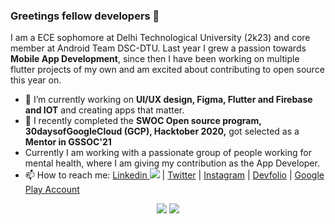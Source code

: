 ### Greetings fellow developers 👋

<!--
**hareshnayak/hareshnayak** is a ✨ _special_ ✨ repository because its `README.md` (this file) appears on your GitHub profile.

- 🔭 I’m currently working on Flutter and Firebase
- 🌱 I’m currently learning ...
- 👯 I’m looking to collaborate on ...
- 🤔 I’m looking for help with ...
- 💬 Ask me about ...
- 📫 How to reach me: ...
- 😄 Pronouns: ...
- ⚡ Fun fact: ...
-->
I am a ECE sophomore at Delhi Technological University (2k23) and core member at Android Team DSC-DTU. Last year I grew a passion towards **Mobile App Development**, since then I have been working on multiple flutter projects of my own and am excited about contributing to open source this year on.  
- 🔭 I’m currently working on **UI/UX design, Figma, Flutter and Firebase and IOT** and creating apps that matter.
- 🌱 I recently completed the **SWOC Open source program, 30daysofGoogleCloud (GCP), Hacktober 2020,** got selected as a  **Mentor in GSSOC'21** 
- Currently I am working with a passionate group of people working for mental health, where I am giving my contribution as the App Developer.
- 📫 How to reach me: [Linkedin ![](https://image.flaticon.com/icons/png/512/174/174857.png)](https://linkedin.in/in/hareshnayak08) | [Twitter](https://twitter.com/HareshNayak19) | [Instagram](https://www.instagram.com/sketchharry01) | [Devfolio](https://devfolio.co/@HareshNayak) | [Google Play Account](https://play.google.com/store/apps/developer?id=Himesh+Haresh) 

<p align="center">
  <img src="https://github-readme-streak-stats.herokuapp.com/?user=hareshnayak&theme=prussian&border_radius=2">
  <img src="https://github-readme-stats.vercel.app/api?username=hareshnayak&show_icons=true&theme=prussian&border_radius=2">
</p
